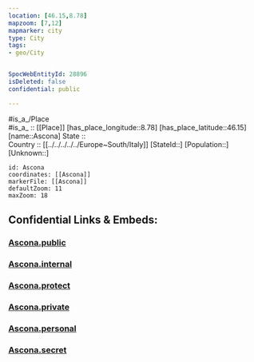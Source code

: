 ```yaml
---
location: [46.15,8.78] 
mapzoom: [7,12] 
mapmarker: city 
type: City
tags:
- geo/City


SpocWebEntityId: 28896
isDeleted: false
confidential: public

---
```

#is_a_/Place  
#is_a_ :: [[Place]] 
[has_place_longitude::8.78] 
[has_place_latitude::46.15] 
[name::Ascona] 
State ::  
Country :: [[../../../../../Europe~South/Italy]] 
[StateId::] 
[Population::] 
[Unknown::] 


```leaflet
id: Ascona
coordinates: [[Ascona]] 
markerFile: [[Ascona]] 
defaultZoom: 11 
maxZoom: 18
```


## Confidential Links & Embeds: 

### [Ascona.public](/_public/\Earth\Continent\Europe\Europe~Central\Switzerland\Switzerland~Cantons\Ticino\CityAscona.public.md) 

### [Ascona.internal](/_internal/\Earth\Continent\Europe\Europe~Central\Switzerland\Switzerland~Cantons\Ticino\CityAscona.internal.md) 

### [Ascona.protect](/_protect/\Earth\Continent\Europe\Europe~Central\Switzerland\Switzerland~Cantons\Ticino\CityAscona.protect.md) 

### [Ascona.private](/_private/\Earth\Continent\Europe\Europe~Central\Switzerland\Switzerland~Cantons\Ticino\CityAscona.private.md) 

### [Ascona.personal](/_personal/\Earth\Continent\Europe\Europe~Central\Switzerland\Switzerland~Cantons\Ticino\CityAscona.personal.md) 

### [Ascona.secret](/_secret/\Earth\Continent\Europe\Europe~Central\Switzerland\Switzerland~Cantons\Ticino\CityAscona.secret.md)

